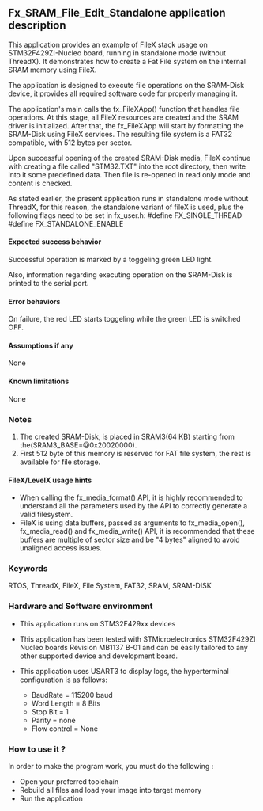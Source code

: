
## <b>Fx_SRAM_File_Edit_Standalone application description</b>

This application provides an example of FileX stack usage on STM32F429ZI-Nucleo board, running in standalone mode (without ThreadX). It demonstrates how to create a Fat File system on the internal SRAM memory using FileX. 

The application is designed to execute file operations on the SRAM-Disk device, it provides all required software code for properly managing it.

The application's main calls the fx_FileXApp() function that handles file operations. At this stage, all FileX resources are created and the SRAM driver is initialized. After that, the fx_FileXApp will start by formatting the SRAM-Disk using FileX services. The resulting file system is a FAT32 compatible, with 512 bytes per sector.

Upon successful opening of the created SRAM-Disk media, FileX continue with creating a file called "STM32.TXT" into the root directory, then write into it some predefined data. Then file is re-opened in read only mode and content is checked.

As stated earlier, the present application runs in standalone mode without ThreadX, for this reason, the standalone variant of fileX is used, plus the following flags need to be set in fx_user.h:
  #define FX_SINGLE_THREAD
  #define FX_STANDALONE_ENABLE

#### <b>Expected success behavior</b>

Successful operation is marked by a toggeling green LED light.

Also, information regarding executing operation on the SRAM-Disk is printed to the serial port.

#### <b>Error behaviors</b>

On failure, the red LED starts toggeling while the green LED is switched OFF.

#### <b>Assumptions if any</b>
None

#### <b>Known limitations</b>
None

### <b>Notes</b>
 1. The created SRAM-Disk, is placed in SRAM3(64 KB) starting from the(SRAM3_BASE=@0x20020000).
 2. First 512 byte of this memory is reserved for FAT file system, the rest is available for file storage.
               
#### <b>FileX/LevelX usage hints</b>

- When calling the fx_media_format() API, it is highly recommended to understand all the parameters used by the API to correctly generate a valid filesystem.
- FileX is using data buffers, passed as arguments to fx_media_open(), fx_media_read() and fx_media_write() API, it is recommended that these buffers are multiple of sector size and be "4 bytes" aligned to avoid unaligned access issues.

### <b>Keywords</b>

RTOS, ThreadX, FileX, File System, FAT32, SRAM, SRAM-DISK

### <b>Hardware and Software environment</b>

  - This application runs on STM32F429xx devices
  - This application has been tested with STMicroelectronics STM32F429ZI Nucleo boards Revision MB1137 B-01
    and can be easily tailored to any other supported device and development board.

  - This application uses USART3 to display logs, the hyperterminal configuration is as follows:
      - BaudRate = 115200 baud
      - Word Length = 8 Bits
      - Stop Bit = 1
      - Parity = none
      - Flow control = None


### <b>How to use it ?</b>

In order to make the program work, you must do the following :

 - Open your preferred toolchain
 - Rebuild all files and load your image into target memory
 - Run the application

